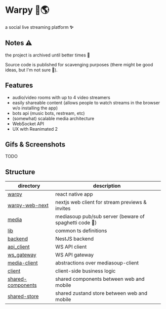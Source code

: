 # Warpy 🚀🌎

a social live streaming platform **✨**

## Notes ⚠️

the project is archived until better times 🥲

Source code is published for scavenging purposes (there might be good ideas, but I'm not sure 🤣). 

## Features

- audio/video rooms with up to 4 video streamers
- easily shareable content (allows people to watch streams in the browser w/o installing the app)
- bots api (music bots, restream, etc)
- (somewhat) scalable media architecture
- WebSocket API
- UX with Reanimated 2

## Gifs & Screenshots

TODO

## Structure

| directory | description |
| --- | --- |
| [warpy](https://github.com/artieeg/Warpy/tree/main/warpy) | react native app |
| [warpy-web-next](https://github.com/artieeg/Warpy/tree/main/warpy-web-next) | nextjs web client for stream previews & invites |
| [media](https://github.com/artieeg/Warpy/tree/main/media) | mediasoup pub/sub server (beware of spaghetti code 🍝) |
| [lib](https://github.com/artieeg/Warpy/tree/main/lib) | common ts definitions |
| [backend](https://github.com/artieeg/Warpy/tree/main/backend) | NestJS backend |
| [api_client](https://github.com/artieeg/Warpy/tree/main/api_client) | WS API client |
| [ws_gateway](https://github.com/artieeg/Warpy/tree/main/ws_gateway) | WS API gateway |
| [media-client](https://github.com/artieeg/Warpy/tree/main/media-client) | abstractions over mediasoup-client |
| [client](https://github.com/artieeg/Warpy/tree/main/packages/client) | client-side business logic |
| [shared-components](https://github.com/artieeg/Warpy/tree/main/packages/shared-components) | shared components between web and mobile |
| [shared-store](https://github.com/artieeg/Warpy/tree/main/packages/shared-store) | shared zustand store between web and mobile |

